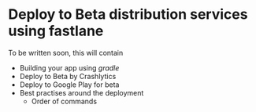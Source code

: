 # Deploy to Beta distribution services using fastlane

To be written soon, this will contain

- Building your app using _gradle_
- Deploy to Beta by Crashlytics
- Deploy to Google Play for beta
- Best practises around the deployment
    - Order of commands
